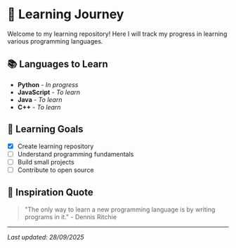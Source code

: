 # 🚀 Learning Journey

Welcome to my learning repository! Here I will track my progress in learning various programming languages.

## 📚 Languages to Learn

- **Python** - *In progress*
- **JavaScript** - *To learn*
- **Java** - *To learn*
- **C++** - *To learn*

## 🎯 Learning Goals

- [x] Create learning repository
- [ ] Understand programming fundamentals
- [ ] Build small projects
- [ ] Contribute to open source

## 🌟 Inspiration Quote

> "The only way to learn a new programming language is by writing programs in it." - Dennis Ritchie

---

*Last updated: 28/09/2025*
